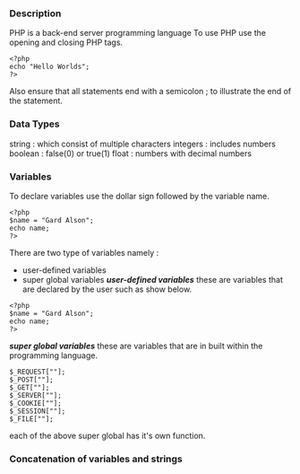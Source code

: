 ### Description
PHP is a back-end server programming language
To use PHP use the opening and closing PHP tags. 
```
<?php
echo "Hello Worlds";
?>
```
Also ensure that all statements end with a semicolon ; to illustrate the end of the statement.
### Data Types
string : which consist of multiple characters
integers : includes numbers
boolean : false(0) or true(1)
float : numbers with decimal numbers
### Variables 
To declare variables use the dollar sign followed by the variable name.
```
<?php
$name = "Gard Alson";
echo name;
?>
```
There are two type of variables namely :
* user-defined variables
* super global variables
***user-defined variables*** these are variables that are declared by the user such as show below.
```
<?php
$name = "Gard Alson";
echo name;
?>
```
***super global variables*** these are variables that are in built within the programming language.
```
$_REQUEST[""];
$_POST[""];
$_GET[""];
$_SERVER[""];
$_COOKIE[""];
$_SESSION[""];
$_FILE[""];
```
each of the above super global has it's own function.

### Concatenation of variables and strings

